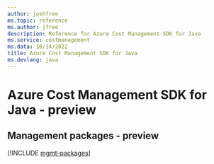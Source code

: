 ```yaml
---
author: joshfree
ms.topic: reference
ms.author: jfree
description: Reference for Azure Cost Management SDK for Java
ms.service: costmanagement
ms.data: 10/14/2022
title: Azure Cost Management SDK for Java
ms.devlang: java
---
```

# Azure Cost Management SDK for Java - preview

## Management packages - preview
[!INCLUDE [mgmt-packages](cost-management-mgmt-index.md)]
